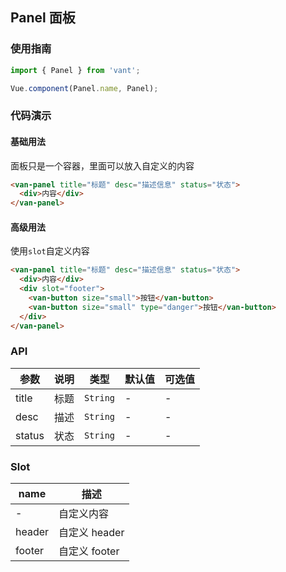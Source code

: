 ## Panel 面板

### 使用指南
``` javascript
import { Panel } from 'vant';

Vue.component(Panel.name, Panel);
```

### 代码演示

#### 基础用法
面板只是一个容器，里面可以放入自定义的内容

```html
<van-panel title="标题" desc="描述信息" status="状态">
  <div>内容</div>
</van-panel>
```

#### 高级用法
使用`slot`自定义内容

```html
<van-panel title="标题" desc="描述信息" status="状态">
  <div>内容</div>
  <div slot="footer">
    <van-button size="small">按钮</van-button>
    <van-button size="small" type="danger">按钮</van-button>
  </div>
</van-panel>
```

### API

| 参数 | 说明 | 类型 | 默认值 | 可选值 |
|-----------|-----------|-----------|-------------|-------------|
| title | 标题 | `String` | - | - |
| desc | 描述 | `String` | - | - |
| status | 状态 | `String` | - | - |

### Slot

| name | 描述 |
|-----------|-----------|
| - | 自定义内容 |
| header | 自定义 header |
| footer | 自定义 footer |
